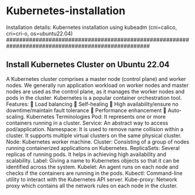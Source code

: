 # Kubernetes-installation
Installation details: Kubernetes installation using kubeadm (cni=calico, cri=cri-o, os=ubuntu22.04)
####################################################################################################

Install Kubernetes Cluster on Ubuntu 22.04
--------------------------------------------
A Kubernetes cluster comprises a master node (control plane) and worker nodes. We generally run application workload on worker nodes and master nodes are used as the control plane, as it manages the worker nodes and pods in the cluster.
Kubernetes is a popular container orchestration tool.
Features:
	Load balancing
	Self-healing
	High availability/ensure no downtime/maintain fault tolerance
	Performance enhancement
	Auto-scaling.
Kubernetes Terminologies
Pod: It represents one or more containers running in a cluster.
Service: An abstract way to access pod/application.
Namespace: It is used to remove name collision within a cluster. It supports multiple virtual clusters on the same physical cluster.
Node: Kubernetes worker machine.
Cluster: Consisting of a group of nodes running containerized applications on Kubernetes.
ReplicaSets: Several replicas of running pods. It helps in achieving high availability and scalability.
Label: Giving a name to Kubernetes objects so that it can be identified across the system.
Kubelet: An agent runs on each node and checks if the containers are running in the pods.
Kubectl: Command-line utility to interact with the Kubernetes API server.
Kube-proxy: Network proxy which contains all the network rules on each node in the cluster.
